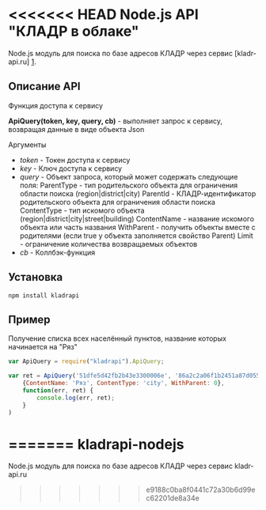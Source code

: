 <<<<<<< HEAD
Node.js API "КЛАДР в облаке"
============================

Node.js модуль для поиска по базе адресов КЛАДР через сервис [kladr-api.ru] [1].

Описание API
------------

Функция доступа к сервису

**ApiQuery(token, key, query, cb)** - выполняет запрос к сервису, возвращая данные в виде объекта Json

Аргументы
* *token* - Токен доступа к сервису
* *key* - Ключ доступа к сервису
* *query* - Объект запроса, который может содержать следующие поля:
	ParentType - тип родительского объекта для ограничения области поиска (region|district|city)
	ParentId - КЛАДР-идентификатор родительского объекта для ограничения области поиска
	ContentType - тип искомого объекта (region|district|city|street|building)
	ContentName - название искомого объекта или часть названия
	WithParent - получить объекты вместе с родителями (если true у объекта заполняется свойство Parent)
	Limit - ограничение количества возвращаемых объектов
* *cb* - Коллбэк-функция

Установка
---------

`````
npm install kladrapi
`````

Пример
------

Получение списка всех населённый пунктов, название которых начинается на "Ряз"

`````js
var ApiQuery = require("kladrapi").ApiQuery;

var ret = ApiQuery('51dfe5d42fb2b43e3300006e', '86a2c2a06f1b2451a87d05512cc2c3edfdf41969',
	{ContentName: 'Ряз', ContentType: 'city', WithParent: 0},
	function(err, ret) {
		console.log(err, ret);
	}
)
`````

[1]: http://kladr-api.ru/        "КЛАДР API"
=======
kladrapi-nodejs
===============

Node.js модуль для поиска по базе адресов КЛАДР через сервис kladr-api.ru
>>>>>>> e9188c0ba8f0441c72a30b6d99ec62201de8a34e
